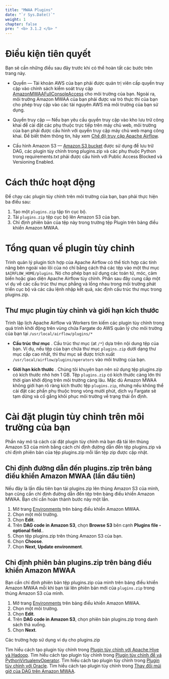 ```yaml
---
title: "MWAA Plugins"
date: "`r Sys.Date()`"
weight: 1
chapter: false
pre: " <b> 3.1.2 </b> "
---
```


# Điều kiện tiên quyết

Bạn sẽ cần những điều sau đây trước khi có thể hoàn tất các bước trên trang này.

* Quyền — Tài khoản AWS của bạn phải được quản trị viên cấp quyền truy cập vào
  chính sách kiểm soát truy
  cập [AmazonMWAAFullConsoleAccess](https://docs.aws.amazon.com/mwaa/latest/userguide/access-policies.html#console-full-access)
  cho môi trường của bạn. Ngoài ra, môi trường Amazon MWAA của bạn phải được vai trò thực thi của bạn cho phép truy cập
  vào các tài nguyên AWS mà môi trường của bạn sử dụng.

* Quyền truy cập — Nếu bạn yêu cầu quyền truy cập vào kho lưu trữ công khai để cài đặt các phụ thuộc trực tiếp trên máy
  chủ web, môi trường của bạn phải được cấu hình với quyền truy cập máy chủ web mạng công khai. Để biết thêm thông tin,
  hãy
  xem [Chế độ truy cập Apache Airflow](https://docs.aws.amazon.com/mwaa/latest/userguide/configuring-networking.html).

* Cấu hình Amazon S3 —  [Amazon S3 bucket](https://docs.aws.amazon.com/mwaa/latest/userguide/mwaa-s3-bucket.html) được
  sử dụng để lưu trữ DAG, các plugin tùy chỉnh trong plugins.zip và các phụ thuộc Python trong requirements.txt phải
  được cấu hình với Public Access Blocked và Versioning Enabled.

# Cách thức hoạt động

Để chạy các plugin tùy chỉnh trên môi trường của bạn, bạn phải thực hiện ba điều sau:

1. Tạo một `plugins.zip` tập tin cục bộ.
2. Tải `plugins.zip` tệp cục bộ lên Amazon S3 của bạn.
3. Chỉ định phiên bản của tệp này trong trường tệp Plugin trên bảng điều khiển Amazon MWAA.

# Tổng quan về plugin tùy chỉnh

Trình quản lý plugin tích hợp của Apache Airflow có thể tích hợp các tính năng bên ngoài vào lõi của nó chỉ bằng cách
thả các tệp vào một thư mục `$AIRFLOW_HOME/plugins`. Nó cho phép bạn sử dụng các toán tử, móc, cảm biến hoặc giao diện
Apache Airflow tùy chỉnh. Phần sau đây cung cấp một ví dụ về các cấu trúc thư mục phẳng và lồng nhau trong môi trường
phát triển cục bộ và các câu lệnh nhập kết quả, xác định cấu trúc thư mục trong plugins.zip.

## Thư mục plugin tùy chỉnh và giới hạn kích thước

Trình lập lịch Apache Airflow và Workers tìm kiếm các plugin tùy chỉnh trong quá trình khởi động trên vùng chứa Fargate
do AWS quản lý cho môi trường của bạn tại `/usr/local/airflow/plugins/*`

* **Cấu trúc thư mục** . Cấu trúc thư mục (at `/*`) dựa trên nội dung tệp của bạn. Ví dụ, nếu tệp của bạn chứa thư mục
  `plugins.zip` dưới dạng thư mục cấp cao nhất, thì thư mục sẽ được trích xuất `/usr/local/airflow/plugins/operators`
  vào môi trường của bạn.


* **Giới hạn kích thước** . Chúng tôi khuyên bạn nên sử dụng tệp plugins.zip có kích thước nhỏ hơn 1 GB. Tệp
  `plugins.zip`
  có kích thước càng lớn thì thời gian khởi động trên môi trường càng lâu. Mặc dù Amazon MWAA không giới hạn rõ ràng
  kích thước tệp `plugins.zip`, nhưng nếu không thể cài đặt các phần phụ thuộc trong vòng mười phút, dịch vụ Fargate sẽ
  tạm dừng và cố gắng khôi phục môi trường về trạng thái ổn định.

# Cài đặt plugin tùy chỉnh trên môi trường của bạn

Phần này mô tả cách cài đặt plugin tùy chỉnh mà bạn đã tải lên thùng Amazon S3 của mình bằng cách chỉ định đường dẫn đến
tệp plugins.zip và chỉ định phiên bản của tệp plugins.zip mỗi lần tệp zip được cập nhật.

## Chỉ định đường dẫn đến plugins.zip trên bảng điều khiển Amazon MWAA (lần đầu tiên)

Nếu đây là lần đầu tiên bạn tải plugins.zip lên thùng Amazon S3 của mình, bạn cũng cần chỉ định đường dẫn đến tệp trên
bảng điều khiển Amazon MWAA. Bạn chỉ cần hoàn thành bước này một lần.

1. Mở trang [Environments](https://us-east-1.console.aws.amazon.com/mwaa/home?region=us-east-1#/environments) trên bảng
   điều khiển Amazon MWAA.
2. Chọn một môi trường.
3. Chọn **Edit**.
4. Trên **DAG code in Amazon S3**, chọn **Browse S3** bên cạnh **Plugins file - optional field**..
5. Chọn tệp plugins.zip trên thùng Amazon S3 của bạn.
6. Chọn **Choose**.
7. Chọn **Next**, **Update environment**.

## Chỉ định phiên bản plugins.zip trên bảng điều khiển Amazon MWAA

Bạn cần chỉ định phiên bản tệp plugins.zip của mình trên bảng điều khiển Amazon MWAA mỗi khi bạn tải lên phiên bản mới
của `plugins.zip` trong thùng Amazon S3 của mình.

1. Mở trang [Environments](https://us-east-1.console.aws.amazon.com/mwaa/home?region=us-east-1#/environments) trên bảng
   điều khiển Amazon MWAA.
2. Chọn một môi trường.
3. Chọn **Edit**.
4. Trên **DAG code in Amazon S3**, chọn phiên bản plugins.zip trong danh sách thả xuống.
5. Chọn **Next**.

Các trường hợp sử dụng ví dụ cho plugins.zip

Tìm hiểu cách tạo plugin tùy chỉnh
trong [Plugin tùy chỉnh với Apache Hive và Hadoop](https://docs.aws.amazon.com/mwaa/latest/userguide/samples-hive.html).
Tìm hiểu cách tạo plugin tùy chỉnh
trong [Plugin tùy chỉnh để vá PythonVirtualenvOperator](https://docs.aws.amazon.com/mwaa/latest/userguide/samples-virtualenv.html).
Tìm hiểu cách tạo plugin tùy chỉnh
trong [Plugin tùy chỉnh với Oracle](https://docs.aws.amazon.com/mwaa/latest/userguide/samples-oracle.html).
Tìm hiểu cách tạo plugin tùy chỉnh
trong [Thay đổi múi giờ của DAG trên Amazon MWAA](https://docs.aws.amazon.com/mwaa/latest/userguide/samples-plugins-timezone.html).